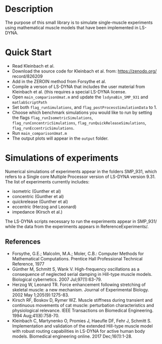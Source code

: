 # Description

The purpose of this small library is to simulate single-muscle experiments using mathematical muscle models that have been implemented in LS-DYNA. 

# Quick Start

- Read Kleinbach et al.
- Download the source code for Kleinbach et al. from: https://zenodo.org/
record/826209
- Add in the ZEROIN method from Forsythe et al.
- Compile a verson of LS-DYNA that includes the user material from Kleinbach et al. (this requires a special LS-DYNA license.
- Open `main_comparisonUmat.m` and update the `lsdynaBin_SMP_931` and `matlabScriptPath`
- Set both `flag_runSimulations`, and `flag_postProcessSimulationData` to 1.
- Choose which benchmark simulations you would like to run by setting the flags `flag_runIsometricSimulations`, `flag_runConcentricSimulations`, `flag_runQuickReleaseSimulations`, `flag_runEccentricSimulations`.
- Run `main_comparisonUmat.m`
- The output plots will appear in the `output` folder.

# Simulations of experiments

Numerical simulations of experiments appear in the folders SMP_931, which refers to a Single core Multiple Processor version of LS-DYNA version 9.31. The list of experiments currently includes:

- isometric (Gunther et al)
- concentric (Gunther et al)
- quickrelease (Gunther et al)
- eccentric (Herzog and Leonard)
- impedance (Kirsch et al.)

The LS-DYNA scripts necessary to run the experiments appear in SMP_931/ while the data from the experiments appears in ReferenceExperiments/. 


## References

- Forsythe, G.E.; Malcolm, M.A.; Moler, C.B.: Computer Methods for Mathematical Computations. Prentice Hall Professional Technical Reference, 1977
- Günther M, Schmitt S, Wank V. High-frequency oscillations as a consequence of neglected serial damping in Hill-type muscle models. Biological cybernetics. 2007 Jul;97(1):63-79.
- Herzog W, Leonard TR. Force enhancement following stretching of skeletal muscle: a new mechanism. Journal of Experimental Biology. 2002 May 1;205(9):1275-83.
- Kirsch RF, Boskov D, Rymer WZ. Muscle stiffness during transient and continuous movements of cat muscle: perturbation characteristics and physiological relevance. IEEE Transactions on Biomedical Engineering. 1994 Aug;41(8):758-70.
- Kleinbach C, Martynenko O, Promies J, Haeufle DF, Fehr J, Schmitt S. Implementation and validation of the extended Hill-type muscle model with robust routing capabilities in LS-DYNA for active human body models. Biomedical engineering online. 2017 Dec;16(1):1-28.


